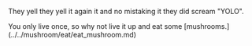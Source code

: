 They yell they yell it again it and no mistaking it they did scream "YOLO".

You only live once, so why not live it up and eat some [mushrooms.] (../../mushroom/eat/eat_mushroom.md)
